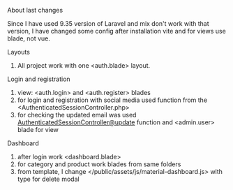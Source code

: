 About last changes

Since I have used 9.35 version of Laravel and mix don't work with that version, 
I have changed some config after installation vite and for views use blade, not vue.

Layouts

1. All project work with one <auth.blade> layout.

Login and registration
1. view: <auth.login> and <auth.register> blades
2. for login and registration with social media used function from the <AuthenticatedSessionController.php>
3. for checking the updated email was used <AuthenticatedSessionController@update> function and <admin.user> blade for view

Dashboard

1. after login work <dashboard.blade>
2. for category and product work blades from same folders
3. from template, I change </public/assets/js/material-dashboard.js> <showSwal function>
 with type <warning-message-and-cancel> for delete modal
